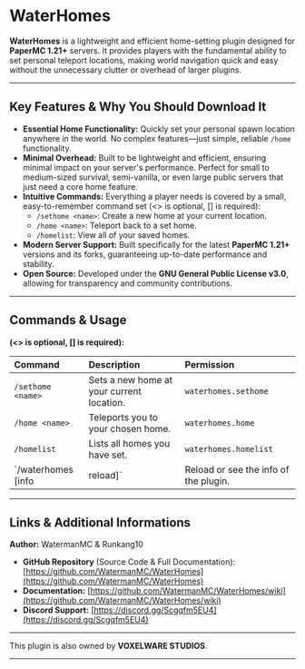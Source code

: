 # WaterHomes

**WaterHomes** is a lightweight and efficient home-setting plugin designed for **PaperMC 1.21+** servers. It provides players with the fundamental ability to set personal teleport locations, making world navigation quick and easy without the unnecessary clutter or overhead of larger plugins.

---

## Key Features & Why You Should Download It

* **Essential Home Functionality:** Quickly set your personal spawn location anywhere in the world. No complex features—just simple, reliable `/home` functionality.
* **Minimal Overhead:** Built to be lightweight and efficient, ensuring minimal impact on your server's performance. Perfect for small to medium-sized survival, semi-vanilla, or even large public servers that just need a core home feature.
* **Intuitive Commands:** Everything a player needs is covered by a small, easy-to-remember command set (<> is optional, [] is required):
    * `/sethome <name>`: Create a new home at your current location.
    * `/home <name>`: Teleport back to a set home.
    * `/homelist`: View all of your saved homes.
* **Modern Server Support:** Built specifically for the latest **PaperMC 1.21+** versions and its forks, guaranteeing up-to-date performance and stability.
* **Open Source:** Developed under the **GNU General Public License v3.0**, allowing for transparency and community contributions.

---

## Commands & Usage
**(<> is optional, [] is required):**

| Command | Description | Permission |
| :--- | :--- | :--- |
| `/sethome <name>` | Sets a new home at your current location. | `waterhomes.sethome` |
| `/home <name>` | Teleports you to your chosen home. | `waterhomes.home` |
| `/homelist` | Lists all homes you have set. | `waterhomes.homelist` |
| `/waterhomes [info|reload]` | Reload or see the info of the plugin. | `waterhomes.admin` |

---

## Links & Additional Informations

**Author:** WatermanMC & Runkang10

* **GitHub Repository** (Source Code & Full Documentation): [https://github.com/WatermanMC/WaterHomes](https://github.com/WatermanMC/WaterHomes)
* **Documentation:** [https://github.com/WatermanMC/WaterHomes/wiki](https://github.com/WatermanMC/WaterHomes/wiki)
* **Discord Support:** [https://discord.gg/Scgqfm5EU4](https://discord.gg/Scgqfm5EU4)

***

This plugin is also owned by **VOXELWARE STUDIOS**.

***
